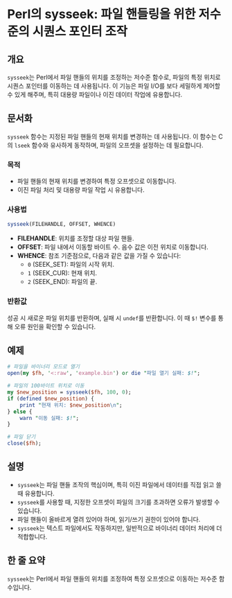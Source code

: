 <!--
Meta Description: # Perl의 sysseek: 파일 핸들링을 위한 저수준의 시퀀스 포인터 조작 ## 개요 `sysseek`는 Perl에서 파일 핸들의 위치를 조정하는 저수준 함수로, 파일의 특정 위치로 시퀀스 포인터를 이동하는 데 사용됩니다. 이 기능은 파일 I/O를 보다 세밀하게 제...
Meta Keywords: sysseek, 위치를, 파일의, 핸들의, 위치로
-->

# Perl의 sysseek: 파일 핸들링을 위한 저수준의 시퀀스 포인터 조작

## 개요
`sysseek`는 Perl에서 파일 핸들의 위치를 조정하는 저수준 함수로, 파일의 특정 위치로 시퀀스 포인터를 이동하는 데 사용됩니다. 이 기능은 파일 I/O를 보다 세밀하게 제어할 수 있게 해주며, 특히 대용량 파일이나 이진 데이터 작업에 유용합니다.

## 문서화
`sysseek` 함수는 지정된 파일 핸들의 현재 위치를 변경하는 데 사용됩니다. 이 함수는 C의 `lseek` 함수와 유사하게 동작하며, 파일의 오프셋을 설정하는 데 필요합니다.

### 목적
- 파일 핸들의 현재 위치를 변경하여 특정 오프셋으로 이동합니다.
- 이진 파일 처리 및 대용량 파일 작업 시 유용합니다.

### 사용법
```perl
sysseek(FILEHANDLE, OFFSET, WHENCE)
```
- **FILEHANDLE**: 위치를 조정할 대상 파일 핸들.
- **OFFSET**: 파일 내에서 이동할 바이트 수. 음수 값은 이전 위치로 이동합니다.
- **WHENCE**: 참조 기준점으로, 다음과 같은 값을 가질 수 있습니다:
  - `0` (SEEK_SET): 파일의 시작 위치.
  - `1` (SEEK_CUR): 현재 위치.
  - `2` (SEEK_END): 파일의 끝.

### 반환값
성공 시 새로운 파일 위치를 반환하며, 실패 시 `undef`를 반환합니다. 이 때 `$!` 변수를 통해 오류 원인을 확인할 수 있습니다.

## 예제
```perl
# 파일을 바이너리 모드로 열기
open(my $fh, '<:raw', 'example.bin') or die "파일 열기 실패: $!";

# 파일의 100바이트 위치로 이동
my $new_position = sysseek($fh, 100, 0);
if (defined $new_position) {
    print "현재 위치: $new_position\n";
} else {
    warn "이동 실패: $!";
}

# 파일 닫기
close($fh);
```

## 설명
- `sysseek`는 파일 핸들 조작의 핵심이며, 특히 이진 파일에서 데이터를 직접 읽고 쓸 때 유용합니다.
- `sysseek`를 사용할 때, 지정한 오프셋이 파일의 크기를 초과하면 오류가 발생할 수 있습니다.
- 파일 핸들이 올바르게 열려 있어야 하며, 읽기/쓰기 권한이 있어야 합니다.
- `sysseek`는 텍스트 파일에서도 작동하지만, 일반적으로 바이너리 데이터 처리에 더 적합합니다.

## 한 줄 요약
`sysseek`는 Perl에서 파일 핸들의 위치를 조정하여 특정 오프셋으로 이동하는 저수준 함수입니다.